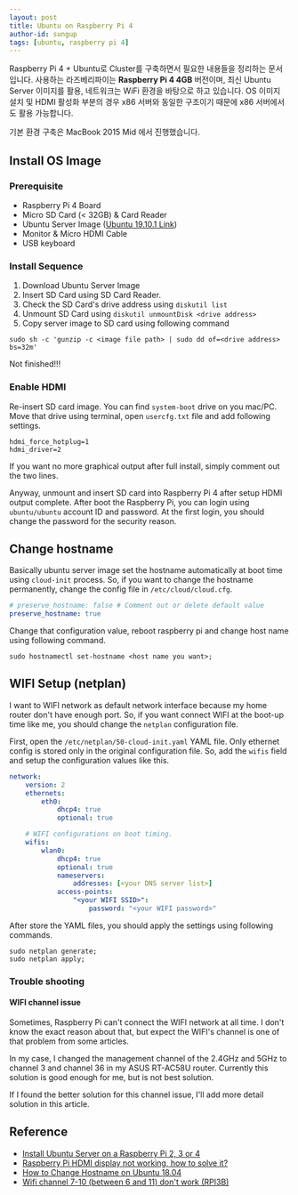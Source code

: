 ```yaml
---
layout: post
title: Ubuntu on Raspberry Pi 4
author-id: sungup
tags: [ubuntu, raspberry pi 4]
---
```


Raspberry Pi 4 + Ubuntu로 Cluster를 구축하면서 필요한 내용들을 정리하는 문서입니다. 사용하는 라즈베리파이는
**Raspberry Pi 4 4GB** 버전이며, 최신 Ubuntu Server 이미지를 활용, 네트워크는 WiFi 환경을 바탕으로 하고
있습니다. OS 이미지 설치 및 HDMI 활성화 부분의 경우 x86 서버와 동일한 구조이기 때문에 x86 서버에서도 활용 가능합니다.

기본 환경 구축은 MacBook 2015 Mid 에서 진행했습니다.

## Install OS Image

### Prerequisite

* Raspberry Pi 4 Board
* Micro SD Card (< 32GB) & Card Reader
* Ubuntu Server Image ([Ubuntu 19.10.1 Link](http://cdimage.ubuntu.com/releases/19.10.1/release/ubuntu-19.10.1-preinstalled-server-arm64+raspi3.img.xz?_ga=2.35675104.119130526.1577003050-1913019912.1577003050))
* Monitor & Micro HDMI Cable
* USB keyboard

### Install Sequence

1. Download Ubuntu Server Image
2. Insert SD Card using SD Card Reader.
3. Check the SD Card's drive address using `diskutil list`
4. Unmount SD Card using `diskutil unmountDisk <drive address>`
5. Copy server image to SD card using following command

```shell
sudo sh -c 'gunzip -c <image file path> | sudo dd of=<drive address> bs=32m'
```

Not finished!!!

### Enable HDMI

Re-insert SD card image. You can find `system-boot` drive on you mac/PC. Move
that drive using terminal, open `usercfg.txt` file and add following settings.

```text
hdmi_force_hotplug=1
hdmi_driver=2
```

If you want no more graphical output after full install, simply comment out
the two lines.

Anyway, unmount and insert SD card into Raspberry Pi 4 after setup HDMI output
complete. After boot the Raspberry Pi, you can login using `ubuntu/ubuntu`
account ID and password. At the first login, you should change the password
for the security reason.

## Change hostname

Basically ubuntu server image set the hostname automatically at boot time using
`cloud-init` process. So, if you want to change the hostname permanently,
change the config file in `/etc/cloud/cloud.cfg`.

```yaml
# preserve_hostname: false # Comment out or delete default value
preserve_hostname: true
```

Change that configuration value, reboot raspberry pi and change host name using
following command.

```shell
sudo hostnamectl set-hostname <host name you want>;
```

## WIFI Setup (netplan)

I want to WIFI network as default network interface because my home router
don't have enough port. So, if you want connect WIFI at the boot-up time like
me, you should change the `netplan` configuration file.

First, open the `/etc/netplan/50-cloud-init.yaml` YAML file. Only ethernet
config is stored only in the original configuration file. So, add the `wifis`
field and setup the configuration values like this.

```yaml
network:
    version: 2
    ethernets:
        eth0:
            dhcp4: true
            optional: true

    # WIFI configurations on boot timing.
    wifis:
        wlan0:
            dhcp4: true
            optional: true
            nameservers:
                addresses: [<your DNS server list>]
            access-points:
                "<your WIFI SSID>":
                    password: "<your WIFI password>"
```

After store the YAML files, you should apply the settings using following
commands.

```shell
sudo netplan generate;
sudo netplan apply;
```

### Trouble shooting

#### WIFI channel issue

Sometimes, Raspberry Pi can't connect the WIFI network at all time. I don't
know the exact reason about that, but expect the WIFI's channel is one of that
problem from some articles.

In my case, I changed the management channel of the 2.4GHz and 5GHz to channel
3 and channel 36 in my ASUS RT-AC58U router. Currently this solution is good
enough for me, but is not best solution.

If I found the better solution for this channel issue, I'll add more detail
solution in this article.

## Reference

* [Install Ubuntu Server on a Raspberry Pi 2, 3 or 4](https://ubuntu.com/download/raspberry-pi)
* [Raspberry Pi HDMI display not working, how to solve it?](https://howtoraspberrypi.com/raspberry-pi-hdmi-not-working/)
* [How to Change Hostname on Ubuntu 18.04](https://linuxize.com/post/how-to-change-hostname-on-ubuntu-18-04/)
* [Wifi channel 7-10 (between 6 and 11) don't work (RPI3B)](https://forum.openwrt.org/t/wifi-channels-7-10-between-6-and-11-dont-work-rpi3b/40342)
